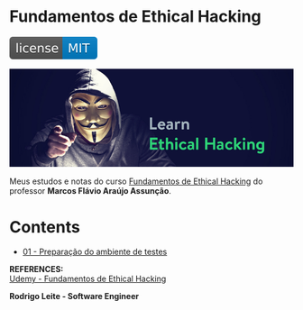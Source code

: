 # Fundamentos de Ethical Hacking  
  
[![License MIT](res/license-MIT-blue.svg)](https://github.com/drigols/es6-features/blob/master/LICENSE.md)  
  
![fundamentos-de-ethical-hacking](res/ethical-hacking.png)  
  
Meus estudos e notas do curso [Fundamentos de Ethical Hacking](https://www.udemy.com/fundamentos-de-ethical-hacking/) do professor __Marcos Flávio Araújo Assunção__.  
  
# Contents  
  
 - [01 - Preparação do ambiente de testes](Preparação-do-ambiente-de-testes)  
  
__REFERENCES:__  
[Udemy - Fundamentos de Ethical Hacking](https://www.udemy.com/fundamentos-de-ethical-hacking/)  
  
<strong>Rodrigo Leite - Software Engineer</strong>
